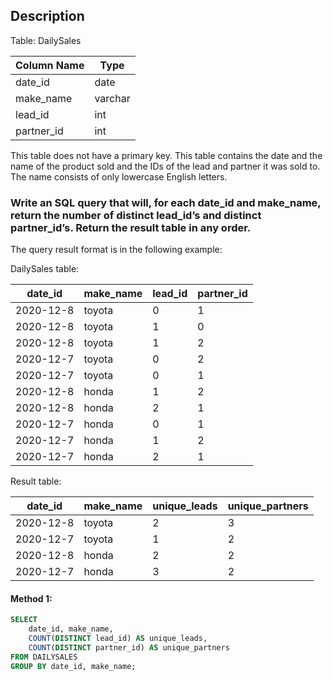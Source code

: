 ## Description

Table: DailySales

| Column Name | Type    |
| ----------- | ------- |
| date_id     | date    |
| make_name   | varchar |
| lead_id     | int     |
| partner_id  | int     |

This table does not have a primary key.
This table contains the date and the name of the product sold and the IDs of the lead and partner it was sold to.
The name consists of only lowercase English letters.

### Write an SQL query that will, for each date_id and make_name, return the number of distinct lead_id’s and distinct partner_id’s. Return the result table in any order.

The query result format is in the following example:

DailySales table:

| date_id   | make_name | lead_id | partner_id |
| --------- | --------- | ------- | ---------- |
| 2020-12-8 | toyota    | 0       | 1          |
| 2020-12-8 | toyota    | 1       | 0          |
| 2020-12-8 | toyota    | 1       | 2          |
| 2020-12-7 | toyota    | 0       | 2          |
| 2020-12-7 | toyota    | 0       | 1          |
| 2020-12-8 | honda     | 1       | 2          |
| 2020-12-8 | honda     | 2       | 1          |
| 2020-12-7 | honda     | 0       | 1          |
| 2020-12-7 | honda     | 1       | 2          |
| 2020-12-7 | honda     | 2       | 1          |

Result table:

| date_id   | make_name | unique_leads | unique_partners |
| --------- | --------- | ------------ | --------------- |
| 2020-12-8 | toyota    | 2            | 3               |
| 2020-12-7 | toyota    | 1            | 2               |
| 2020-12-8 | honda     | 2            | 2               |
| 2020-12-7 | honda     | 3            | 2               |

#### Method 1:

```sql
SELECT
    date_id, make_name,
    COUNT(DISTINCT lead_id) AS unique_leads,
    COUNT(DISTINCT partner_id) AS unique_partners
FROM DAILYSALES
GROUP BY date_id, make_name;
```
